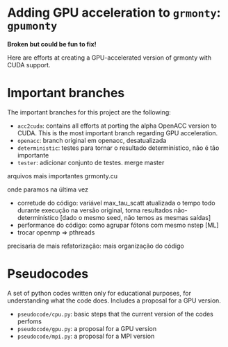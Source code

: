 Adding GPU acceleration to `grmonty`: `gpumonty`
==============================================

**Broken but could be fun to fix!**

Here are efforts at creating a GPU-accelerated version of grmonty with CUDA support.

# Important branches

The important branches for this project are the following:

- `acc2cuda`: contains all efforts at porting the alpha OpenACC version to CUDA. This is the most important branch regarding GPU acceleration.
- `openacc`: branch original em openacc, desatualizada
- `deterministic`: testes para tornar o resultado determinístico, não é tão importante
- `tester`: adicionar conjunto de testes. merge master

arquivos mais importantes
grmonty.cu


onde paramos na última vez
- corretude do código: variável max_tau_scatt atualizada o tempo todo durante execução na versão original, torna resultados não-determinístico [dado o mesmo seed, não temos as mesmas saídas]
- performance do código: como agrupar fótons com mesmo nstep [ML]
- trocar openmp => pthreads


precisaria de mais refatorização: mais organização do código


# Pseudocodes

A set of python codes written only for educational purposes, for understanding what the code does. Includes a proposal for a GPU version.

- `pseudocode/cpu.py`: basic steps that the current version of the codes perfoms
- `pseudocode/gpu.py`: a proposal for a GPU version
- `pseudocode/mpi.py`: a proposal for a MPI version